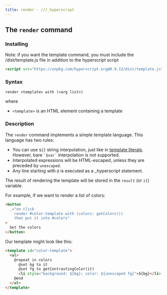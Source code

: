```yaml
---
title: render - ///_hyperscript
---
```


## The `render` command

### Installing

Note: if you want the template command, you must include the /dist/template.js file in addition to the hyperscript script
  ~~~ html
  <script src="https://unpkg.com/hyperscript.org@0.9.13/dist/template.js"></script>
  ~~~

### Syntax

`render <template> with (<arg list>)`

where

- `<template>` is an HTML element containing a template

### Description

The `render` command implements a simple template language. This language has two rules:

- You can use `${}` string interpolation, just like in [template literals](). However, bare `` `$var` `` interpolation is not supported.
- Interpolated expressions will be HTML-escaped, unless they are preceded by `unescaped`.
- Any line starting with `@` is executed as a \_hyperscript statement.

The result of rendering the template will be stored in the `result` (or `it`) variable.

For example, if we want to render a list of colors:

```html
<button
  _="on click
    render #color-template with (colors: getColors())
    then put it into #colors"
>
  Get the colors
</button>
```

Our template might look like this:

```html
<template id="color-template">
  <ul>
    @repeat in colors
      @set bg to it
      @set fg to getContrastingColor(it)
      <li style="background: ${bg}; color: ${unescaped fg}">${bg}</li>
    @end
  </ul>
</template>
```
